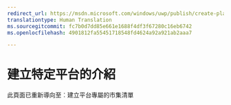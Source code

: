 ```yaml
---
redirect_url: https://msdn.microsoft.com/windows/uwp/publish/create-platform-specific-store-listings
translationtype: Human Translation
ms.sourcegitcommit: fc7b0d7dd85e661e1688f4df3f67280c16eb6742
ms.openlocfilehash: 4901812fa55451718548fd4624a92a921ab2aaa7

---
```


# 建立特定平台的介紹

此頁面已重新導向至︰建立平台專屬的市集清單


<!--HONumber=Aug16_HO5-->


